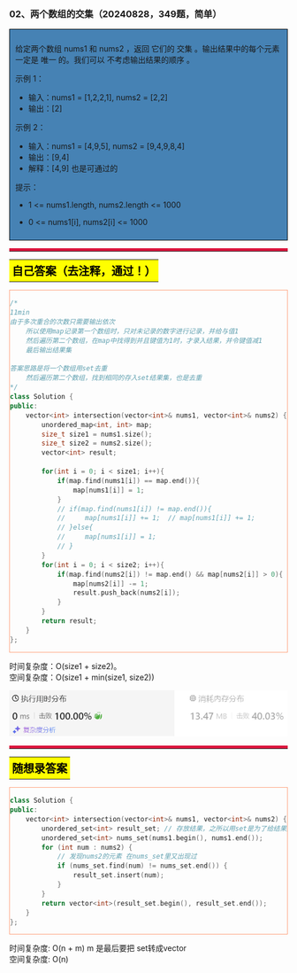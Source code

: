 ### 02、两个数组的交集（20240828，349题，简单）
<div style="border: 1px solid black; padding: 10px; background-color: SteelBlue;">

给定两个数组 nums1 和 nums2 ，返回 它们的 
交集
 。输出结果中的每个元素一定是 唯一 的。我们可以 不考虑输出结果的顺序 。

 

示例 1：

- 输入：nums1 = [1,2,2,1], nums2 = [2,2]
- 输出：[2]

示例 2：

- 输入：nums1 = [4,9,5], nums2 = [9,4,9,8,4]
- 输出：[9,4]
- 解释：[4,9] 也是可通过的
 

提示：

- 1 <= nums1.length, nums2.length <= 1000
- 0 <= nums1[i], nums2[i] <= 1000

  </p>
</div>

<hr style="border-top: 5px solid #DC143C;">
<table>
  <tr>
    <td bgcolor="Yellow" style="padding: 5px; border: 0px solid black;">
      <span style="font-weight: bold; font-size: 20px;color: black;">
      自己答案（去注释，通过！）
      </span>
    </td>
  </tr>
</table>
<div style="padding: 0px; border: 1.5px solid LightSalmon; margin-bottom: 10px;">

```C++ {.line-numbers}
/*
11min
由于多次重合的次数只需要输出依次
    所以使用map记录第一个数组时，只对未记录的数字进行记录，并给与值1
    然后遍历第二个数组，在map中找得到并且键值为1时，才录入结果，并令键值减1
    最后输出结果集

答案思路是将一个数组用set去重
    然后遍历第二个数组，找到相同的存入set结果集，也是去重
*/
class Solution {
public:
    vector<int> intersection(vector<int>& nums1, vector<int>& nums2) {
        unordered_map<int, int> map;
        size_t size1 = nums1.size();
        size_t size2 = nums2.size();
        vector<int> result;

        for(int i = 0; i < size1; i++){
            if(map.find(nums1[i]) == map.end()){
                map[nums1[i]] = 1; 
            }
            // if(map.find(nums1[i]) != map.end()){
            //     map[nums1[i]] += 1;  // map[nums1[i]] += 1;
            // }else{
            //     map[nums1[i]] = 1;
            // }
        }
        for(int i = 0; i < size2; i++){
            if(map.find(nums2[i]) != map.end() && map[nums2[i]] > 0){
                map[nums2[i]] -= 1;
                result.push_back(nums2[i]);
            }
        }
        return result;
    }
};
```

</div>

时间复杂度：O(size1 + size2)。  
空间复杂度：O(size1 + min(size1, size2))

![alt text](image/19d611786b2994b6c61d6cf0931de5c.png)

<hr style="border-top: 5px solid #DC143C;">

<table>
  <tr>
    <td bgcolor="Yellow" style="padding: 5px; border: 0px solid black;">
      <span style="font-weight: bold; font-size: 20px;color: black;">
      随想录答案
      </span>
    </td>
  </tr>
</table>

<div style="padding: 0px; border: 1.5px solid LightSalmon; margin-bottom: 10px">

```C++ {.line-numbers}
class Solution {
public:
    vector<int> intersection(vector<int>& nums1, vector<int>& nums2) {
        unordered_set<int> result_set; // 存放结果，之所以用set是为了给结果集去重
        unordered_set<int> nums_set(nums1.begin(), nums1.end());
        for (int num : nums2) {
            // 发现nums2的元素 在nums_set里又出现过
            if (nums_set.find(num) != nums_set.end()) {
                result_set.insert(num);
            }
        }
        return vector<int>(result_set.begin(), result_set.end());
    }
};
```
</div>

时间复杂度: O(n + m) m 是最后要把 set转成vector  
空间复杂度: O(n)